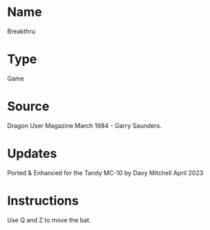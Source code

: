 # Name
Breakthru
# Type
Game
# Source
Dragon User Magazine March 1984 - Garry Saunders.
# Updates
Ported & Enhanced for the Tandy MC-10 by Davy Mitchell April 2023
# Instructions
Use Q and Z to move the bat.
